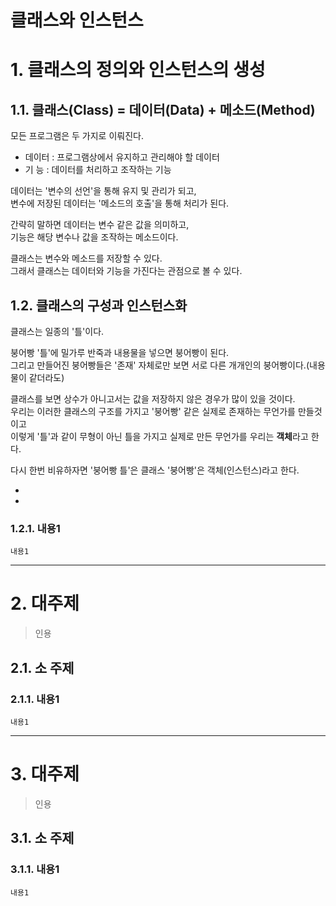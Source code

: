 클래스와 인스턴스
=======================

# 1. 클래스의 정의와 인스턴스의 생성
## 1.1. 클래스(Class) = 데이터(Data) + 메소드(Method)
모든 프로그램은 두 가지로 이뤄진다.    
     
* 데이터 : 프로그램상에서 유지하고 관리해야 할 데이터   
* 기 능 : 데이터를 처리하고 조작하는 기능   
     
데이터는 '변수의 선언'을 통해 유지 및 관리가 되고,     
변수에 저장된 데이터는 '메소드의 호출'을 통해 처리가 된다.    
  
간략히 말하면 데이터는 변수 같은 값을 의미하고,  
기능은 해당 변수나 값을 조작하는 메소드이다.    
  
클래스는 변수와 메소드를 저장할 수 있다.   
그래서 클래스는 데이터와 기능을 가진다는 관점으로 볼 수 있다.  
   
## 1.2. 클래스의 구성과 인스턴스화
클래스는 일종의 '틀'이다.  

붕어빵 '틀'에 밀가루 반죽과 내용물을 넣으면 붕어빵이 된다.   
그리고 만들어진 붕어빵들은 '존재' 자체로만 보면 서로 다른 개개인의 붕어빵이다.(내용물이 같더라도)       
    
클래스를 보면 상수가 아니고서는 값을 저장하지 않은 경우가 많이 있을 것이다.    
우리는 이러한 클래스의 구조를 가지고 '붕어빵' 같은 실제로 존재하는 무언가를 만들것이고     
이렇게 '틀'과 같이 무형이 아닌 틀을 가지고 실제로 만든 무언가를 우리는 **객체**라고 한다.    
    
다시 한번 비유하자면 '붕어빵 틀'은 클래스 '붕어빵'은 객체(인스턴스)라고 한다.  

*
*




### 1.2.1. 내용1
```
내용1
```

***
# 2. 대주제
> 인용
## 2.1. 소 주제
### 2.1.1. 내용1
```
내용1
```   

***
# 3. 대주제
> 인용
## 3.1. 소 주제
### 3.1.1. 내용1
```
내용1
```

